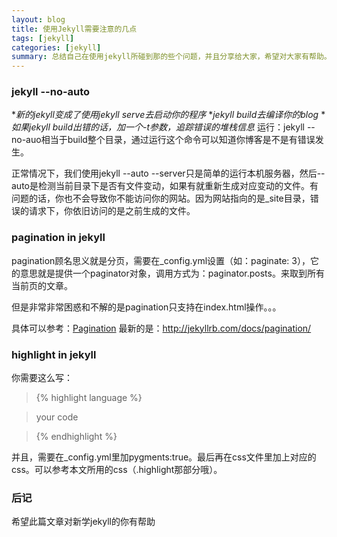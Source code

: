```yaml
---
layout: blog
title: 使用Jekyll需要注意的几点
tags: [jekyll]
categories: [jekyll]
summary: 总结自己在使用jekyll所碰到那的些个问题，并且分享给大家，希望对大家有帮助。
---
```

### jekyll --no-auto
**新的jekyll变成了使用jekyll serve去启动你的程序*
**jekyll build去编译你的blog*
**如果jekyll build出错的话，加一个-t参数，追踪错误的堆栈信息*
运行：jekyll --no-auo相当于build整个目录，通过运行这个命令可以知道你博客是不是有错误发生。

正常情况下，我们使用jekyll --auto --server只是简单的运行本机服务器，然后--auto是检测当前目录下是否有文件变动，如果有就重新生成对应变动的文件。有问题的话，你也不会导致你不能访问你的网站。因为网站指向的是_site目录，错误的请求下，你依旧访问的是之前生成的文件。

### pagination in jekyll
pagination顾名思义就是分页，需要在_config.yml设置（如：paginate: 3），它的意思就是提供一个paginator对象，调用方式为：paginator.posts。来取到所有当前页的文章。

但是非常非常困惑和不解的是pagination只支持在index.html操作。。。

具体可以参考：<a href="https://github.com/mojombo/jekyll/wiki/Paginoation" target="_blank">Pagination</a>
最新的是：<http://jekyllrb.com/docs/pagination/>

### highlight in jekyll
你需要这么写：

> {&#37; highlight language %}

> your code

> {&#37; endhighlight %}

并且，需要在_config.yml里加pygments:true。最后再在css文件里加上对应的css。可以参考本文所用的css（.highlight那部分哦）。

### 后记
希望此篇文章对新学jekyll的你有帮助
